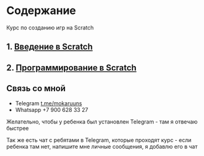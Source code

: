 # Содержание

Курс по созданию игр на Scratch

## 1. [Введение в Scratch](Scratch/1_Scratch_Intro/README.md)

## 2. [Программирование в Scratch](Scratch/2_Scratch_Intro_2/README.md)

## Связь со мной

- Telegram [t.me/mokaruuns](https://t.me/mokaruuns) 
- Whatsapp +7 900 628 33 27

Желательно, чтобы у ребенка был установлен Telegram - там я отвечаю быстрее

Так же есть чат с ребятами в Telegram, которые проходят курс - если ребенка там нет, напишите мне личные сообщения, я добавлю его в чат
